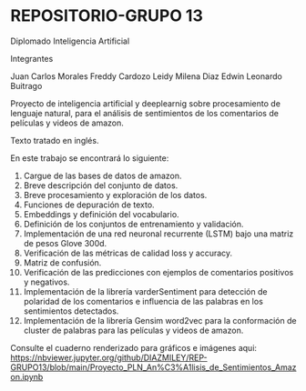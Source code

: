 # REPOSITORIO-GRUPO 13

Diplomado Inteligencia Artificial

Integrantes

Juan Carlos Morales
Freddy Cardozo
Leidy Milena Diaz
Edwin Leonardo Buitrago

Proyecto de inteligencia artificial y deeplearnig sobre procesamiento de lenguaje natural, para el análisis de sentimientos de los comentarios de películas y videos de amazon.

Texto tratado en inglés.

En este trabajo se encontrará lo siguiente:

1. Cargue de las bases de datos de amazon.
2. Breve descripción del conjunto de datos.
3. Breve procesamiento y exploración de los datos.
4. Funciones de depuración de texto.
5. Embeddings y definición del vocabulario.
6. Definición de los conjuntos de entrenamiento y validación.
7. Implementación de una red neuronal recurrente (LSTM) bajo una matriz de pesos Glove 300d.
8. Verificación de las métricas de calidad loss y accuracy.
9. Matriz de confusión.
10. Verificación de las predicciones con ejemplos de comentarios positivos y negativos.
11. Implementación de la librería varderSentiment para detección de polaridad de los comentarios e influencia de las palabras en los sentimientos detectados.
12. Implementación de la librería Gensim word2vec para la conformación de cluster de palabras para las películas y videos de amazon.

Consulte el cuaderno renderizado para gráficos e imágenes aqui: https://nbviewer.jupyter.org/github/DIAZMILEY/REP-GRUPO13/blob/main/Proyecto_PLN_An%C3%A1lisis_de_Sentimientos_Amazon.ipynb
